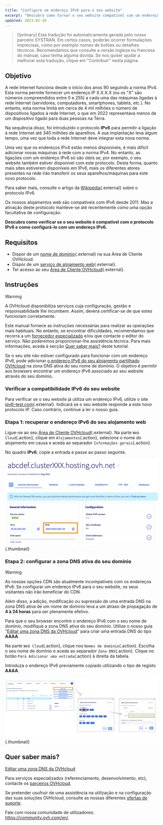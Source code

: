 ```yaml
---
title: "Configure um endereço IPv6 para o seu website"
excerpt: "Descubra como tornar o seu website compatível com um endereço IPv6"
updated: 2023-02-10
---
```


> [!primary]
> Esta tradução foi automaticamente gerada pelo nosso parceiro SYSTRAN. Em certos casos, poderão ocorrer formulações imprecisas, como por exemplo nomes de botões ou detalhes técnicos. Recomendamos que consulte a versão inglesa ou francesa do manual, caso tenha alguma dúvida. Se nos quiser ajudar a melhorar esta tradução, clique em "Contribuir" nesta página.
>

## Objetivo

A rede Internet funciona desde o início dos anos 90 seguindo a norma IPv4. Esta norma permite fornecer um endereço IP X.X.X.X (ou os "X" são números compreendidos entre 0 e 255) a cada uma das máquinas ligadas à rede Internet (servidores, computadores, smartphones, tablets, etc.). No entanto, esta norma limita em cerca de 4 mil milhões o número de dispositivos ligados à rede Internet, o que em 2022 representava menos de um dispositivo ligado para duas pessoas na Terra.

Na sequência disso, foi introduzido o protocolo **IPv6** para permitir a ligação à rede Internet até 340 milhões de aparelhos. A sua implantação leva algum tempo, uma vez que toda a rede Internet deve integrar esta nova norma. 

Uma vez que os endereços IPv4 estão menos disponíveis, é mais difícil adicionar novas máquinas à rede com a norma IPv4. No entanto, as ligações com um endereço IPv6 só são úteis se, por exemplo, o seu website também estiver disponível com este protocolo. Desta forma, quanto mais sites estiverem disponíveis em IPv6, mais os diferentes atores presentes na rede irão transferir os seus aparelhos/máquinas para este novo protocolo.

Para saber mais, consulte o artigo da [Wikipédia](https://pt.wikipedia.org/wiki/IPv6){.external} sobre o protocolo IPv6.

Os nossos alojamentos web são compatíveis com IPv6 desde 2011. Mas a ativação deste protocolo manteve-se até recentemente como uma opção facultativa de configuração. 

**Descubra como verificar se o seu website é compatível com o protocolo IPv6 e como configurá-lo com um endereço IPv6.**

## Requisitos

- Dispor de um [nome de domínio](https://www.ovhcloud.com/pt/domains/){.external} na sua Área de Cliente OVHcloud.
- Dispor de um [serviço de alojamento web](https://www.ovhcloud.com/pt/web-hosting/){.external}.
- Ter acesso ao seu [Área de Cliente OVHcloud](https://www.ovh.com/auth/?action=gotomanager&from=https://www.ovh.pt/&ovhSubsidiary=pt){.external}.

## Instruções

> [!warning]
>
> A OVHcloud disponibiliza serviços cuja configuração, gestão e responsabilidade lhe incumbem. Assim, deverá certificar-se de que estes funcionam corretamente.
> 
> Este manual fornece as instruções necessárias para realizar as operações mais habituais. No entanto, se encontrar dificuldades, recomendamos que recorra a um [fornecedor especializado](https://partner.ovhcloud.com/pt/directory/) e/ou que contacte o editor do serviço. Não poderemos proporcionar-lhe assistência técnica. Para mais informações, aceda à secção [Quer saber mais?](#go-further) deste tutorial.
> 

Se o seu site não estiver configurado para funcionar com um endereço IPv6, pode adicionar [o endereço IPv6 do seu alojamento partilhado OVHcloud](/pages/web_cloud/web_hosting/clusters_and_shared_hosting_IP) na zona DNS ativa do seu nome de domínio. O objetivo é permitir aos browsers encontrar um endereço IPv6 associado ao seu website através do seu domínio.

### Verificar a compatibilidade IPv6 do seu website

Para verificar se o seu website já utiliza um endereço IPv6, utilize o site [ipv6-test.com](https://ipv6-test.com/validate.php){.external}. Indicará se o seu website responde a este novo protocolo IP. Caso contrário, continue a ler o nosso guia.

### Etapa 1: recuperar o endereço IPv6 do seu alojamento web

Ligue-se ao seu [Área de Cliente OVHcloud](https://www.ovh.com/auth/?action=gotomanager&from=https://www.ovh.pt/&ovhSubsidiary=pt){.external}. Na parte `Web Cloud`{.action}, clique em `Alojamentos`{.action}, selecione o nome do alojamento em causa e aceda ao separador `Informações gerais`{.action}.

No quadro **IPv6**, copie a entrada e passe ao passo seguinte.

![IPv6](images/ipv6_01.png){.thumbnail}

### Etapa 2: configurar a zona DNS ativa do seu domínio

> [!warning]
>
> As nossas opções CDN são atualmente incompatíveis com os endereços IPv6. Se configurar um endereço IPv6 para o seu website, os seus visitantes não irão beneficiar do CDN.
>
> Além disso, a adição, modificação ou supressão de uma entrada DNS na zona DNS ativa de um nome de domínio leva a um atraso de propagação de **4 à 24 horas** para ser plenamente efetivo.
>

Para que o seu browser encontre o endereço IPv6 com o seu nome de domínio, modifique a zona DNS ativa do seu domínio. Utilize o nosso guia "[Editar uma zona DNS da OVHcloud](/pages/web/domains/dns_zone_edit#editar-a-zona-dns-da-ovhcloud-do-seu-dominio)" para criar uma entrada DNS do tipo **AAAA**.

Na parte `Web Cloud`{.action}, clique nos `Nomes de domínio`{.action}. Escolha o seu nome de domínio e aceda ao separador `Zona DNS`{.action}. Clique no botão `Para Adicionar uma entrada`{.action} à direita da tabela. 

Introduza o endereço IPv6 previamente copiado utilizando o tipo de registo **AAAA**.

![IPv6](images/ipv6_02.png){.thumbnail}

## Quer saber mais? <a name="go-further"></a>

[Editar uma zona DNS da OVHcloud](/pages/web/domains/dns_zone_edit#editar-a-zona-dns-da-ovhcloud-do-seu-dominio)

Para serviços especializados (referenciamento, desenvolvimento, etc), contacte os [parceiros OVHcloud](https://partner.ovhcloud.com/pt/directory/).

Se pretender usufruir de uma assistência na utilização e na configuração das suas soluções OVHcloud, consulte as nossas diferentes [ofertas de suporte](https://www.ovhcloud.com/pt/support-levels/).

Fale com nossa comunidade de utilizadores: <https://community.ovh.com/en/>. 